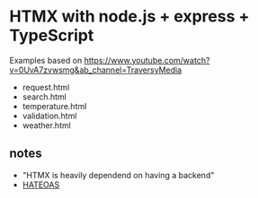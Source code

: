 # HTMX with node.js + express + TypeScript

Examples based on https://www.youtube.com/watch?v=0UvA7zvwsmg&ab_channel=TraversyMedia
- request.html
- search.html
- temperature.html
- validation.html
- weather.html

## notes
- "HTMX is heavily dependend on having a backend"
- [HATEOAS](https://en.wikipedia.org/wiki/HATEOAS)
